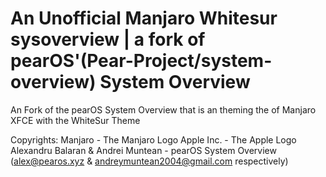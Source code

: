 # An Unofficial Manjaro Whitesur sysoverview | a fork of pearOS'(Pear-Project/system-overview) System Overview
An Fork of the pearOS System Overview that is an theming the of Manjaro XFCE with the WhiteSur Theme

Copyrights:
Manjaro - The Manjaro Logo
Apple Inc. - The Apple Logo
Alexandru Balaran & Andrei Muntean - pearOS System Overview (alex@pearos.xyz & andreymuntean2004@gmail.com respectively)
